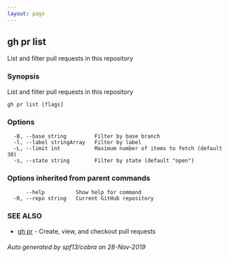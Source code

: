 ```yaml
---
layout: page
---
```


## gh pr list

List and filter pull requests in this repository

### Synopsis

List and filter pull requests in this repository

```
gh pr list [flags]
```

### Options

```
  -B, --base string         Filter by base branch
  -l, --label stringArray   Filter by label
  -L, --limit int           Maximum number of items to fetch (default 30)
  -s, --state string        Filter by state (default "open")
```

### Options inherited from parent commands

```
      --help          Show help for command
  -R, --repo string   Current GitHub repository
```

### SEE ALSO

* [gh pr]({{site.baseurl}}gh_pr)	 - Create, view, and checkout pull requests

###### Auto generated by spf13/cobra on 28-Nov-2019
